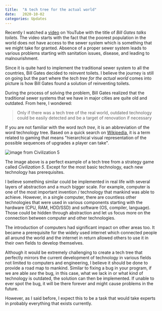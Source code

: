 ```yaml
---
title:  "A tech tree for the actual world"
date:   2020-10-02
categories: Updates
---
```


Recently I watched a [video](https://www.youtube.com/watch?v=82pmo53FQIY) on YouTube with the title of *Bill Gates talks toilets*.
The video starts with the fact that the poorest population in the world does not have access to the sewer system which is something that we might take for granted.
Absence of a proper sewer system leads to various problems starting with sanitation issues, disease, and leading to malnourishment.

Since it is quite hard to implement the traditional sewer system to all the countries, Bill Gates decided to reinvent toilets.
I believe the journey is still on going but the part where the *tech tree for the actual world* comes into picture is how Bill Gates found a solution of reinventing toilets.

During the process of solving the problem, Bill Gates realized that the traditional sewer systems that we have in major cities are quite old and outdated.
From here, I wondered:

> Only if there was a tech tree of the real world, outdated technology could be easily detected and be a target of renovation if necessary

If you are not familiar with the word *tech tree*, it is an abbreviation of the word technology tree.
Based on a quick search on [Wikipedia](https://en.wikipedia.org/wiki/Technology_tree), it is a term related to gaming that means "hierarchical visual representation of the possible sequences of upgrades a player can take".

![image from Civilization 5](https://scalar.usc.edu/works/empire-of-the-earth-piece-done-in-the-hexagonal-style-of-sid-meier/media/CivTechTree.jpg)

The image above is a perfect example of a tech tree from a strategy game called *Civilization 5*.
Except for the most basic technology, each new technology has prerequisites.

I believe something similar could be implemented in real life with several layers of abstraction and a much bigger scale.
For example, computer is one of the most important invention / technology that mankind was able to achieve.
However, in a single computer, there are countless other technologies that were used in various components starting with the hardware (CPU, RAM, HDD/SSD) and software (OS, compiler, language).
Those could be hidden through abstraction and let us focus more on the connection between computer and other technologies.

The introduction of computers had significant impact on other areas too.
It became a prerequisite for the widely used internet which connected people all around the world and the internet in return allowed others to use it in their own fields to develop themselves.

Although it would be extremely challenging to create a tech tree that perfectly mirrors the current development of technology in various fields not limited to computers and engineering, I believe it should be done to provide a road map to mankind.
Similar to fixing a bug in your program, if we are able *see* the bug, in this case, what we lack in or what kind of technology is outdated, the solution can then be implemented.
If unable to ever spot the bug, it will be there forever and might cause problems in the future.

However, as I said before, I expect this to be a task that would take experts in probably everything that exists currently.